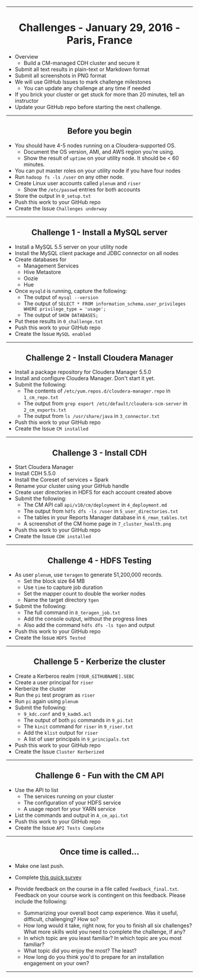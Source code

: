 <!-- CSS work goes here for the time being -->
<!-- set a:link text-decoration to none -->
<!-- set a:hover text-decoration to underline -->
<!-- http://forums.markdownpad.com/discussion/143/include-pdf-pagebreak-instructions-in-markdown/p1 -->

---
<div style="page-break-after: always;"></div>

# <center> Challenges - January 29, 2016 - Paris, France

* Overview
    * Build a CM-managed CDH cluster and secure it
* Submit all text results in plain-text or Markdown format
* Submit all screenshots in PNG format
* We will use GitHub Issues to mark challenge milestones
    * You can update any challenge at any time if needed
* If you brick your cluster or get stuck for more than 20 minutes, tell an instructor
* Update your GitHub repo before starting the next challenge.

---
<div style="page-break-after: always;"></div>

## <center> Before you begin

* You should have 4-5 nodes running on a Cloudera-supported OS.
    * Document the OS version, AMI, and AWS region you're using.
    * Show the result of `uptime` on your utility node. It should be < 60 minutes.
* You can put master roles on your utility node if you have four nodes
* Run `hadoop fs -ls /user` on any other node.
* Create Linux user accounts called `plenum` and `riser`
    * Show the `/etc/passwd` entries for both accounts
* Store the output in `0_setup.txt`
* Push this work to your GitHub repo
* Create the Issue `Challenges underway`

---
<div style="page-break-after: always;"></div>

## <center> Challenge 1 - Install a MySQL server

* Install a MySQL 5.5 server on your utility node
* Install the MySQL client package and JDBC connector on all nodes
* Create databases for
    * Management Services
    * Hive Metastore
    * Oozie
    * Hue
* Once `mysqld` is running, capture the following:
    * The output of `mysql --version`
    * The output of `SELECT * FROM information_schema.user_privileges WHERE privilege_type = 'usage';`
    * The output of `SHOW DATABASES;`
* Put these results in `0_challenge.txt`
* Push this work to your GitHub repo
* Create the Issue `MySQL enabled`

---
<div style="page-break-after: always;"></div>

## <center> Challenge 2 - Install Cloudera Manager

* Install a package repository for Cloudera Manager 5.5.0
* Install and configure Cloudera Manager. Don't start it yet.
* Submit the following:
    * The contents of `/etc/yum.repos.d/cloudera-manager.repo` in `1_cm_repo.txt`
    * The output from `grep export /etc/default/cloudera-scm-server` in `2_cm_exports.txt`
    * The output from `ls /usr/share/java` in `3_connector.txt`
* Push this work to your GitHub repo
* Create the Issue `CM installed`

---
<div style="page-break-after: always;"></div>

## <center> Challenge 3 - Install CDH

* Start Cloudera Manager
* Install CDH 5.5.0
* Install the Coreset of services + Spark
* Rename your cluster using your GitHub handle
* Create user directories in HDFS for each account created above
* Submit the following:
    * The CM API call `api/v10/cm/deployment` in `4_deployment.md`
    * The output from `hdfs dfs -ls /user` in `5_user_directories.txt`
    * The tables in your Reports Manager database in `6_rman_tables.txt`
    * A screenshot of the CM home page in `7_cluster_health.png`
* Push this work to your GitHub repo
* Create the Issue `CDH installed`

---
<div style="page-break-after: always;"></div>

## <center> Challenge 4 - HDFS Testing

* As user `plenum`, use `teragen` to generate 51,200,000 records.
    * Set the block size 64 MB
    * Use `time` to capture job duration
    * Set the mapper count to double the worker nodes
    * Name the target directory `tgen`
* Submit the following:
    * The full command in `8_teragen_job.txt`
    * Add the console output, without the progress lines
    * Also add the command `hdfs dfs -ls tgen` and output
* Push this work to your GitHub repo
* Create the Issue `HDFS Tested`

---
<div style="page-break-after: always;"></div>

## <center> Challenge 5 - Kerberize the cluster

* Create a Kerberos realm `[YOUR_GITHUBNAME].SEBC`
* Create a user principal for `riser`
* Kerberize the cluster
* Run the `pi` test program as `riser`
* Run `pi` again using `plenum`
* Submit the following:
    * `9_kdc.conf` and `9_kadm5.acl`
    * The output of both `pi` commands in `9_pi.txt`
    * The `kinit` command for `riser` in `9_riser.txt`
    * Add the `klist` output for `riser`
    * A list of user principals in `9_principals.txt`
* Push this work to your GitHub repo
* Create the Issue `Cluster Kerberized`

---
<div style="page-break-after: always;"></div>

## <center> Challenge 6 - Fun with the CM API

* Use the API to list
    * The services running on your cluster
    * The configuration of your HDFS service
    * A usage report for your YARN service
* List the commands and output in `A_cm_api.txt`
* Push this work to your GitHub repo
* Create the Issue `API Tests Complete`

---
<div style="page-break-after: always;"></div>

## <center> Once time is called...

* Make one last push.
* Complete [this quick survey](https://docs.google.com/forms/d/1cFfvTHKz8TEYZgkkZSQFAYtULxsuc-S1qE2kiDFSrBo/viewform)

* Provide feedback on the course in a file called
`feedback_final.txt`. Feedback
on your course work is contingent on this feedback. Please include the following:
    * Summarizing your overall boot camp experience. Was it useful, difficult, challenging? How so?
    * How long would it take, right now, for you to finish all six challenges? What more skills wold you need to complete the challenge, if any?
    * In which topic are you least familiar? In which topic are you most familiar?
    * What topic did you enjoy the most? The least?
    * How long do you think you'd to prepare for an installation engagement on your own?

---
<div style="page-break-after: always;"></div>
